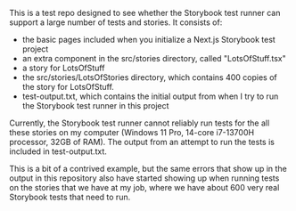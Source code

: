 This is a test repo designed to see whether the Storybook test runner can support a large number of tests and stories. It consists of:

- the basic pages included when you initialize a Next.js Storybook test project
- an extra component in the src/stories directory, called "LotsOfStuff.tsx"
- a story for LotsOfStuff
- the src/stories/LotsOfStories directory, which contains 400 copies of the story for LotsOfStuff.
- test-output.txt, which contains the initial output from when I try to run the Storybook test runner in this project

Currently, the Storybook test runner cannot reliably run tests for the all these stories on my computer (Windows 11 Pro, 14-core i7-13700H processor, 32GB of RAM). The output from an attempt to run the tests is included in test-output.txt.

This is a bit of a contrived example, but the same errors that show up in the output in this repository also have started showing up when running tests on the stories that we have at my job, where we have about 600 very real Storybook tests that need to run.
